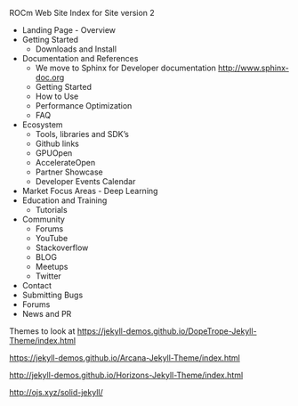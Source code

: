 ROCm Web Site Index for Site version 2 
* Landing Page - Overview 
* Getting Started 
  * Downloads and Install 
* Documentation and References
  * We move to Sphinx for Developer documentation   http://www.sphinx-doc.org
  * Getting Started 
  * How to Use 
  * Performance Optimization
  * FAQ 
* Ecosystem
  * Tools, libraries and SDK’s
  * Github links
  * GPUOpen
  * AccelerateOpen
  * Partner Showcase
  * Developer Events Calendar
* Market Focus Areas - Deep Learning 
* Education and Training
  * Tutorials 
* Community
  * Forums
  * YouTube
  * Stackoverflow
  * BLOG
  * Meetups
  * Twitter 
* Contact
 * Submitting Bugs
 * Forums
 * News and PR
 
Themes to look at 
https://jekyll-demos.github.io/DopeTrope-Jekyll-Theme/index.html
 
https://jekyll-demos.github.io/Arcana-Jekyll-Theme/index.html
 
http://jekyll-demos.github.io/Horizons-Jekyll-Theme/index.html
 
http://ojs.xyz/solid-jekyll/
